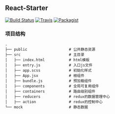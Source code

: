 ## React-Starter
[![Build Status](https://travis-ci.org/Jasonzj/react-starter.svg?branch=master)](https://travis-ci.org/Jasonzj/react-starter)
[![Travis](https://img.shields.io/badge/code%20style-airbnb-green.svg)](https://github.com/airbnb/javascript)
[![Packagist](https://img.shields.io/packagist/l/doctrine/orm.svg)](https://github.com/Jasonzj/react-starter/blob/master/LICENSE)

### 项目结构
```test
.
├── public                   # 公共静态资源
├── src                      # 主目录
│   ├── index.html           # html模板
│   ├── entry.js             # 入口js文件 
│   ├── app.scss             # 初始化样式
│   ├── App.jsx              # 根组件
│   ├── bundle.js            # 预加载组件
│   ├── components           # 全局可复用组件
│   ├── containers           # 路由级别组件
│   ├── reducers             # redux的数据管理中心
│   ├── action               # redux的控制中心
└── mock                     # 静态数据           
```